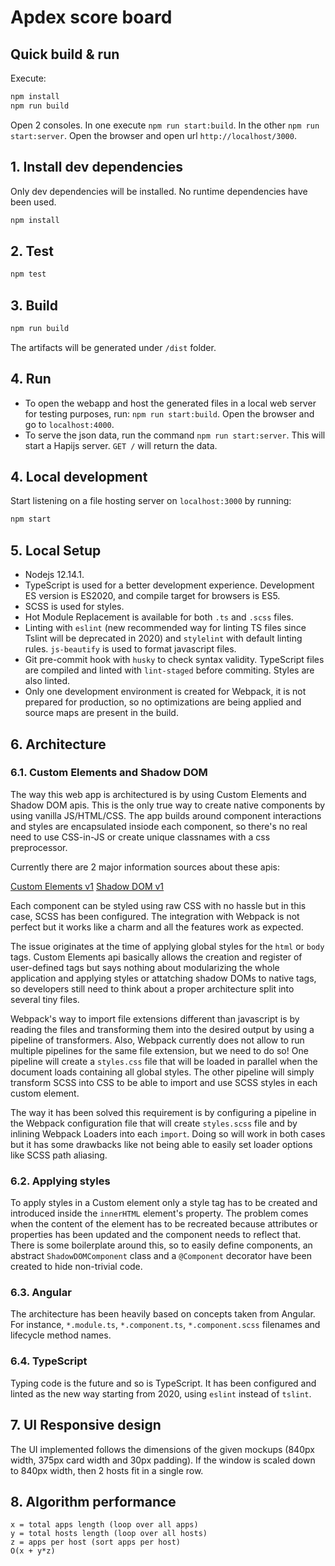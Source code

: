 # Apdex score board

## Quick build & run

Execute:

```bash
npm install
npm run build
```

Open 2 consoles. In one execute `npm run start:build`. In the other `npm run start:server`.
Open the browser and open url `http://localhost/3000`.

## 1. Install dev dependencies

Only dev dependencies will be installed. No runtime dependencies have been used.

```bash
npm install
```

## 2. Test

```bash
npm test
```

## 3. Build

```bash
npm run build
```

The artifacts will be generated under `/dist` folder.

## 4. Run

- To open the webapp and host the generated files in a local web server for testing purposes, run: `npm run start:build`. Open the browser and go to `localhost:4000`.
- To serve the json data, run the command `npm run start:server`. This will start a Hapijs server. `GET /` will return the data.

## 4. Local development

Start listening on a file hosting server on `localhost:3000` by running:

```bash
npm start
```

## 5. Local Setup

- Nodejs 12.14.1.
- TypeScript is used for a better development experience. Development ES version is ES2020,  and compile target for browsers is ES5.
- SCSS is used for styles.
- Hot Module Replacement is available for both `.ts` and `.scss` files.
- Linting with `eslint` (new recommended way for linting TS files since Tslint will be deprecated in 2020) and `stylelint` with default linting rules. `js-beautify` is used to format javascript files.
- Git pre-commit hook with `husky` to check syntax validity. TypeScript files are compiled and linted with `lint-staged` before commiting. Styles are also linted.
- Only one development environment is created for Webpack, it is not prepared for production, so no optimizations are being applied and source maps are present in the build.

## 6. Architecture

### 6.1. Custom Elements and Shadow DOM

The way this web app is architectured is by using Custom Elements and Shadow DOM apis. This is the only true way to create native components by using vanilla JS/HTML/CSS. The app builds around component interactions and styles are encapsulated insiode each component, so there's no real need to use CSS-in-JS or create unique classnames with a css preprocessor.

Currently there are 2 major information sources about these apis:

[Custom Elements v1](https://developers.google.com/web/fundamentals/web-components/customelements)
[Shadow DOM v1](https://developers.google.com/web/fundamentals/web-components/shadowdom)

Each component can be styled using raw CSS with no hassle but in this case, SCSS has been configured. The integration with Webpack is not perfect but it works like a charm and all the features work as expected.

The issue originates at the time of applying global styles for the `html` or `body` tags. Custom Elements api basically allows the creation and register of user-defined tags but says nothing about modularizing the whole application and applying styles or attatching shadow DOMs to native tags, so developers still need to think about a proper architecture split into several tiny files.

Webpack's way to import file extensions different than javascript is by reading the files and transforming them into the desired output by using a pipeline of transformers. Also, Webpack currently does not allow to run multiple pipelines for the same file extension, but we need to do so! One pipeline will create a `styles.css` file that will be loaded in parallel when the document loads containing all global styles. The other pipeline will simply transform SCSS into CSS to be able to import and use SCSS styles in each custom element.

The way it has been solved this requirement is by configuring a pipeline in the Webpack configuration file that will create `styles.scss` file and by inlining Webpack Loaders into each `import`. Doing so will work in both cases but it has some drawbacks like not being able to easily set loader options like SCSS path aliasing.

### 6.2. Applying styles

To apply styles in a Custom element only a style tag has to be created and introduced inside the `innerHTML` element's property. The problem comes when the content of the element has to be recreated because attributes or properties has been updated and the component needs to reflect that. There is some boilerplate around this, so to easily define components, an abstract `ShadowDOMComponent` class and a `@Component` decorator have been created to hide non-trivial code.

### 6.3. Angular

The architecture has been heavily based on concepts taken from Angular. For instance, `*.module.ts`, `*.component.ts`, `*.component.scss` filenames and lifecycle method names.

### 6.4. TypeScript

Typing code is the future and so is TypeScript. It has been configured and linted as the new way starting from 2020, using `eslint` instead of `tslint`.

## 7. UI Responsive design

The UI implemented follows the dimensions of the given mockups (840px width, 375px card width and 30px padding). If the window is scaled down to 840px width, then 2 hosts fit in a single row.

## 8. Algorithm performance

```
x = total apps length (loop over all apps)
y = total hosts length (loop over all hosts)
z = apps per host (sort apps per host)
O(x + y*z)
```
